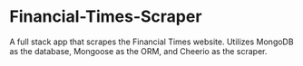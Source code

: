 # Financial-Times-Scraper
A full stack app that scrapes the Financial Times website. Utilizes MongoDB as the database, Mongoose as the ORM, and Cheerio as the scraper.
